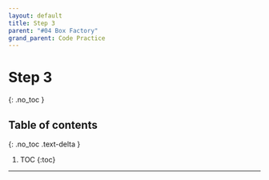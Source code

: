 ```yaml
---
layout: default
title: Step 3
parent: "#04 Box Factory"
grand_parent: Code Practice
---
```


# Step 3
{: .no_toc }

## Table of contents
{: .no_toc .text-delta }

1. TOC
{:toc}

---
